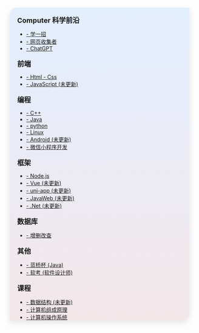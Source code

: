 <div class="sidebar-box">

<p class="box-Computer" style=""><b>Computer 科学前沿</b></p>

- [- 学一招](计算机科学前沿/学一招/学一招.md)
- [- 网页收集者](计算机科学前沿/收集者/收集者.md)
- [- ChatGPT](计算机科学前沿/ChatGPT/ChatGPT.md)

<p style="font-size:18px; margin-bottom:0px;"><b>前端</b></p>

- [- Html - Css](htmlCssJs/html)
- [- JavaScript (未更新)](htmlCssJs/js)

<p style="font-size:18px; margin-bottom:0px;"><b>编程</b></p>

- [- C++](cpp/cpp.md)
- [- Java](java/java.md)
- [- python](python/python.md)
- [- Linux](Linux/Linux.md)
- [- Android (未更新)]()
- [- 微信小程序开发](wx/wx.md)


<p style="font-size:18px; margin-bottom:0px;"><b>框架</b></p>

- [- Node.js](node/node.md)
- [- Vue (未更新)]()
- [- uni-app (未更新)]()
- [- JavaWeb (未更新)]()
- [- .Net (未更新)]()

<p style="font-size:18px; margin-bottom:0px;"><b>数据库</b></p>

- [- 增删改查](sql/sql.md)

<p style="font-size:18px; margin-bottom:0px;"><b>其他</b></p>

- [- 蓝桥杯 (Java)](blue/blue.md)
- [- 软考 (软件设计师)](软考/软考.md)

<p style="font-size:18px; margin-bottom:0px;"><b>课程</b></p>

- [- 数据结构 (未更新)]()
- [- 计算机组成原理](组成原理/组成原理.md)
- [- 计算机操作系统](操作系统/操作系统.md)


</div>

<style>
.sidebar-box{  
    padding-top: 1px;
    padding-left: 20px;
    margin: 15px;
    /* 渐变色  */
    border-radius: 20px 0;
    background-image: linear-gradient(to top, #f3e7e9 0%, #e3eeff 99%, #e3eeff 100%);
    /* box-shadow: 0 10px 50px 8px #ccc; */
    box-shadow: 0 6px 15px rgba(36, 37, 38, 0.1);
}
.box-Computer{
    font-size:18px;
    margin-bottom:0px; 
    /* 渐变色 */
    /* background-image: linear-gradient(90deg,#a18cd1,#fbc2eb); */
    /* 作用于文本的渐变色 */
    /* -webkit-background-clip: text; */
    /* -webkit-text-fill-color: transparent; */
}

</style>